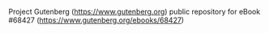 Project Gutenberg (https://www.gutenberg.org) public repository for
eBook #68427 (https://www.gutenberg.org/ebooks/68427)
